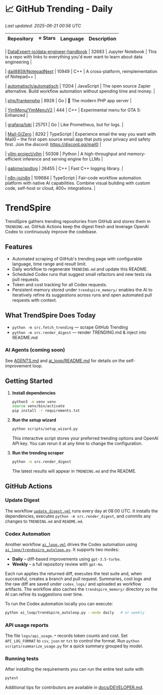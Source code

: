 <!-- TRENDING_START -->
# 📈 GitHub Trending - Daily

_Last updated: 2025-06-21 00:56 UTC_

| Repository | ⭐ Stars | Language | Description |
|------------|--------:|----------|-------------|

| [DataExpert-io/data-engineer-handbook](https://github.com/DataExpert-io/data-engineer-handbook) | 32683 | Jupyter Notebook | This is a repo with links to everything you'd ever want to learn about data engineering |

| [dail8859/NotepadNext](https://github.com/dail8859/NotepadNext) | 10949 | C++ | A cross-platform, reimplementation of Notepad++ |

| [automatisch/automatisch](https://github.com/automatisch/automatisch) | 11204 | JavaScript | The open source Zapier alternative. Build workflow automation without spending time and money. |

| [php/frankenphp](https://github.com/php/frankenphp) | 8928 | Go | 🧟 The modern PHP app server |

| [YimMenu/YimMenuV2](https://github.com/YimMenu/YimMenuV2) | 444 | C++ | Experimental menu for GTA 5: Enhanced |

| [grafana/loki](https://github.com/grafana/loki) | 25751 | Go | Like Prometheus, but for logs. |

| [Mail-0/Zero](https://github.com/Mail-0/Zero) | 8292 | TypeScript | Experience email the way you want with Mail0 – the first open source email app that puts your privacy and safety first. Join the discord: https://discord.gg/mail0 |

| [vllm-project/vllm](https://github.com/vllm-project/vllm) | 50308 | Python | A high-throughput and memory-efficient inference and serving engine for LLMs |

| [gabime/spdlog](https://github.com/gabime/spdlog) | 26455 | C++ | Fast C++ logging library. |

| [n8n-io/n8n](https://github.com/n8n-io/n8n) | 109684 | TypeScript | Fair-code workflow automation platform with native AI capabilities. Combine visual building with custom code, self-host or cloud, 400+ integrations. |
<!-- TRENDING_END -->

# TrendSpire

TrendSpire gathers trending repositories from GitHub and stores them in `TRENDING.md`. GitHub Actions keep the digest fresh and leverage OpenAI Codex to continuously improve the codebase.

## Features

- Automated scraping of GitHub's trending page with configurable language, time range and result limit.
- Daily workflow to regenerate `TRENDING.md` and update this README.
- Scheduled Codex runs that suggest small refactors and new tests via pull requests.
- Token and cost tracking for all Codex requests.
- Persistent memory stored under `trendspire_memory/` enables the AI to
  iteratively refine its suggestions across runs and open automated pull
  requests with context.

## What TrendSpire Does Today

- `python -m src.fetch_trending` — scrape GitHub Trending
- `python -m src.render_digest` — render TRENDING.md & inject into README.md

### AI Agents (coming soon)
See [AGENTS.md](./AGENTS.md) and [ai_loop/README.md](./ai_loop/README.md) for details on the self-improvement loop.

## Getting Started

1. **Install dependencies**
   ```bash
   python3 -m venv venv
   source venv/bin/activate
   pip install -r requirements.txt
   ```

2. **Run the setup wizard**
   ```bash
   python scripts/setup_wizard.py
   ```
   This interactive script stores your preferred trending options and OpenAI API key.
   You can rerun it at any time to change the configuration.

3. **Run the trending scraper**
   ```bash
   python -m src.render_digest
   ```
   The latest results will appear in `TRENDING.md` and the README.


## GitHub Actions

### Update Digest

The workflow [`update_digest.yml`](.github/workflows/update_digest.yml) runs every day at 08:00 UTC. It installs the dependencies, executes `python -m src.render_digest`, and commits any changes to `TRENDING.md` and `README.md`.

### Codex Automation

Another workflow [`ai_loop.yml`](.github/workflows/ai_loop.yml) drives the Codex automation using [`ai_loop/trendspire_autoloop.py`](ai_loop/trendspire_autoloop.py). It supports two modes:

- **Daily** – diff-based improvements using `gpt-3.5-turbo`.
- **Weekly** – a full repository review with `gpt-4o`.

Each run applies the returned diff, executes the test suite and, when successful, creates a branch and pull request. Summaries, cost logs and the raw diff are saved under `codex_logs/` and uploaded as workflow artifacts. The workflow also caches the `trendspire_memory/` directory so the AI can refine its suggestions over time.

To run the Codex automation locally you can execute:

```bash
python ai_loop/trendspire_autoloop.py --mode daily   # or weekly
```

### API usage reports

The file `logs/api_usage.*` records token counts and cost. Set `API_LOG_FORMAT`
to `csv`, `json` or `txt` to control the format. Run `python
scripts/summarize_usage.py` for a quick summary grouped by model.

### Running tests

After installing the requirements you can run the entire test suite with

```bash
pytest
```

Additional tips for contributors are available in
[docs/DEVELOPER.md](docs/DEVELOPER.md).

